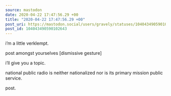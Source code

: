 ```yaml
---
source: mastodon
date: 2020-04-22 17:47:56.29 +00
title: "2020-04-22 17:47:56.29 +00"
post_uri: https://mastodon.social/users/gravely/statuses/104043490590102643
post_id: 104043490590102643
---
```

i’m a little verklempt.

post amongst yourselves [dismissive gesture]

i’ll give you a topic.

national public radio is neither nationalized nor is its primary mission public service.

post.



